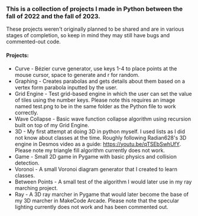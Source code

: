 <h3>This is a collection of projects I made in Python between the fall of 2022 and the fall of 2023.</h3>

These projects weren't originally planned to be shared and are in various stages of completion, so keep in mind they may still have bugs and commented-out code.

<h4>Projects:</h4>
<ul>
  <li>Curve - Bézier curve generator, use keys 1-4 to place points at the mouse cursor, space to generate and r for random. </li>
  <li>Graphing - Creates parabolas and gets details about them based on a vertex form parabola inputted by the user.</li>
  <li>Grid Engine - Test grid-based engine in which the user can set the value of tiles using the number keys. Please note this requires an image named test.png to be in the same folder as the Python file to work correctly.</li>
  <li>Wave Collapse - Basic wave function collapse algorithm using recursion built on top of my Grid Engine. </li>
  <li>3D - My first attempt at doing 3D in python myself. I used lists as I did not know about classes at the time. Roughly following 
Radian628's 3D engine in Desmos video as a guide: <a href="https://youtu.be/qTSEbSwhUfY">https://youtu.be/qTSEbSwhUfY</a>. Please note my triangle fill algorithm currently does not work. </li>
  <li>Game - Small 2D game in Pygame with basic physics and collision detection. </li>
  <li>Voronoi - A small Voronoi diagram generator that I created to learn classes. </li>
  <li>Between Points - A small test of the algorithm I would later use in my ray marching project. </li>
  <li>Ray - A 3D ray marcher in Pygame that would later become the base of my 3D marcher in MakeCode Arcade. Please note that the specular lighting currently does not work and has been commented out.</li>
</ul>
